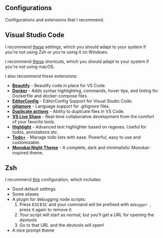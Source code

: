
## Configurations

Configurations and extensions that I recommend.

## Visual Studio Code

I recommend [these](/config/vscode/settings.json) settings, which you should adapt to your system if you're not using Zsh or you're using it on Windows.

I recommend [these](/config/vscode/shortcuts.json) shortcuts, which you should adapt to your system if you're not using macOS.

I also recommend these extensions:

- **[Beautify](https://marketplace.visualstudio.com/items?itemName=HookyQR.beautify)** - Beautify code in place for VS Code.
- **[Docker](https://marketplace.visualstudio.com/items?itemName=PeterJausovec.vscode-docker)** - Adds syntax highlighting, commands, hover tips, and linting for Dockerfile and docker-compose files.
- **[EditorConfig](https://marketplace.visualstudio.com/items?itemName=EditorConfig.EditorConfig)** - EditorConfig Support for Visual Studio Code.
- **[gitignore](https://marketplace.visualstudio.com/items?itemName=codezombiech.gitignore)** - Language support for .gitignore files.
- **[Duplicate actions](https://marketplace.visualstudio.com/items?itemName=mrmlnc.vscode-duplicate)** - Ability to duplicate files in VS Code.
- **[VS Live Share](https://marketplace.visualstudio.com/items?itemName=MS-vsliveshare.vsliveshare)** - Real-time collaborative development from the comfort of your favorite tools.
- **[Highlight](https://marketplace.visualstudio.com/items?itemName=fabiospampinato.vscode-highlight)** - Advanced text highlighter based on regexes. Useful for todos, annotations etc.
- **[Todo+](https://marketplace.visualstudio.com/items?itemName=fabiospampinato.vscode-todo-plus)** - Manage todo lists with ease. Powerful, easy to use and customizable.
- **[Monokai Night Theme](https://marketplace.visualstudio.com/items?itemName=fabiospampinato.vscode-monokai-night)** - A complete, dark and minimalistic Monokai-inspired theme.

## Zsh

I recommend [this](/config/zsh/.zshrc) configuration, which includes:

- Good default settings
- Some aliases
- A plugin for debugging node scripts:
  1. Press <kbd>ESC</kbd><kbd>ESC</kbd> and your command will be prefixed with `debugger `, press it again to remove it
  2. Your script will start as normal, but you'll get a URL for opening the devtools
  3. Go to that URL and the devtools will open!
- A nice prompt theme

